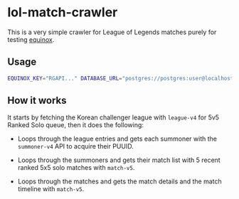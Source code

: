 # lol-match-crawler

This is a very simple crawler for League of Legends matches purely for testing [equinox](https://github.com/Kyagara/equinox).

## Usage

```bash
EQUINOX_KEY="RGAPI..." DATABASE_URL="postgres://postgres:user@localhost:5432/database" go run . # or go build . && EQUINOX_KEY="" DATABASE_URL="" ./lol-match-crawler
```

## How it works

It starts by fetching the Korean challenger league with `league-v4` for 5v5 Ranked Solo queue, then it does the following:

- Loops through the league entries and gets each summoner with the `summoner-v4` API to acquire their PUUID.

- Loops through the summoners and gets their match list with 5 recent ranked 5x5 solo matches with `match-v5`.

- Loops through the matches and gets the match details and the match timeline with `match-v5`.
